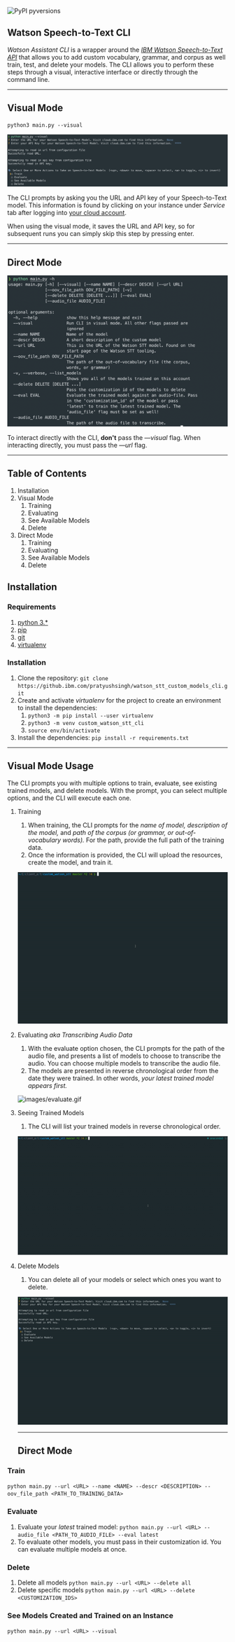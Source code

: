 ![PyPI pyversions](https://img.shields.io/badge/python-3.5%20%7C%203.6%20%7C%203.7-blue)

## Watson Speech-to-Text CLI

*Watson Assistant CLI* is a wrapper around the *[IBM Watson Speech-to-Text API](https://cloud.ibm.com/apidocs/speech-to-text/speech-to-text#create-a-custom-language-model)* that allows you to add custom vocabulary, grammar, and corpus as well train, test, and delete your models. The CLI allows you to perform these steps through a visual, interactive interface or directly through the command line. 

---

## Visual Mode

    python3 main.py --visual

![images/main_menu.png](images/main_menu.png)

The CLI prompts by asking you the URL and API key of your Speech-to-Text model. This information is found by clicking on your instance under *Service* tab after logging into [your cloud account](http://cloud.ibm.com). 

When using the visual mode, it saves the URL and API key, so for subsequent runs you can simply skip this step by pressing enter.

---

## Direct Mode

![images/direct.png](images/direct.png)

To interact directly with the CLI, **don't** pass the *—visual*  flag. When interacting directly, you must pass the *—url* flag.

---

## Table of Contents

1. Installation 
2. Visual Mode
    1. Training
    2. Evaluating
    3. See Available Models
    4. Delete
3. Direct Mode 
    1. Training
    2. Evaluating
    3. See Available Models
    4. Delete

## Installation

### Requirements

1. [python 3.*](https://realpython.com/installing-python/)
2. [pip](https://pip.pypa.io/en/stable/installing/) 
3. [git](https://git-scm.com/book/en/v2/Getting-Started-Installing-Git) 
4. [virtualenv](https://packaging.python.org/guides/installing-using-pip-and-virtual-environments/)

### Installation

1. Clone the repository: `git clone https://github.ibm.com/pratyushsingh/watson_stt_custom_models_cli.git`
2. Create and activate *virtualenv* for the project to create an environment to install the dependencies:
    1. `python3 -m pip install --user virtualenv`
    2. `python3 -m venv custom_watson_stt_cli`
    3. `source env/bin/activate`
3. Install the dependencies: `pip install -r requirements.txt`

---

## Visual Mode Usage

The CLI prompts you with multiple options to train, evaluate, see existing trained models, and delete models. With the prompt, you can select multiple options, and the CLI will execute each one.

1. Training 
    1. When training, the CLI prompts for the *name of model, description of the model,* and *path of the corpus (or grammar, or out-of-vocabulary words).* For the path, provide the full path of the training data.
    2. Once the information is provided, the CLI will upload the resources, create the model, and train it.

    ![images/training_final.gif](images/training_final.gif)

2. Evaluating *aka Transcribing Audio Data*
    1. With the evaluate option chosen, the CLI prompts for the path of the audio file, and presents a list of models to choose to transcribe the audio. You can choose multiple models to transcribe the audio file. 
    2. The models are presented in reverse chronological order from the date they were trained. In other words, *your latest trained model appears first.*

    ![images/evaluate.gif](images/evaluate.gif)

3. Seeing Trained Models 
    1. The CLI will list your trained models in reverse chronological order.

    ![images/seeing_trained_models.gif](images/seeing_trained_models.gif)

4. Delete Models
    1. You can delete all of your models or select which ones you want to delete.

    ![images/delete.gif](images/delete.gif)

    ---

    ## Direct Mode

### Train
`python main.py --url <URL> --name <NAME> --descr <DESCRIPTION> --oov_file_path <PATH_TO_TRAINING_DATA>`

### Evaluate
1. Evaluate your _latest_ trained model:
`python main.py --url <URL> --audio_file <PATH_TO_AUDIO_FILE> --eval latest`
2. To evaluate other models, you must pass in their customization id. You can evaluate multiple models at once.

### Delete
1. Delete all models
`python main.py --url <URL> --delete all`
2. Delete specific models
`python main.py --url <URL> --delete <CUSTOMIZATION_IDS>`

### See Models Created and Trained on an Instance
`python main.py --url <URL> --visual`
